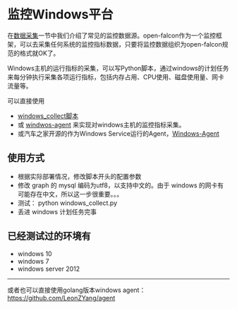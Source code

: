 # 监控Windows平台

在[数据采集](../philosophy/data-collect.md)一节中我们介绍了常见的监控数据源。open-falcon作为一个监控框架，可以去采集任何系统的监控指标数据，只要将监控数据组织为open-falcon规范的格式就OK了。

Windows主机的运行指标的采集，可以写Python脚本，通过windows的计划任务来每分钟执行采集各项运行指标，包括内存占用、CPU使用、磁盘使用量、网卡流量等。

可以直接使用 

- [windows_collect脚本](https://github.com/freedomkk-qfeng/falcon-scripts/tree/master/windows_collect)
- 或 [windwos-agent](https://github.com/LeonZYang/agent) 来实现对windows主机的监控指标采集。
- 或汽车之家开源的作为Windows Service运行的Agent，[Windows-Agent](https://github.com/AutohomeRadar/Windows-Agent)


## 使用方式

- 根据实际部署情况，修改脚本开头的配置参数
- 修改 graph 的 mysql 编码为utf8，以支持中文的。由于 windows 的网卡有可能存在中文，所以这一步很重要。。。
- 测试： python windows_collect.py
- 丢进 windows 计划任务完事

## 已经测试过的环境有

- windows 10
- windows 7
- windows server 2012


------

或者也可以直接使用golang版本windows agent： https://github.com/LeonZYang/agent
